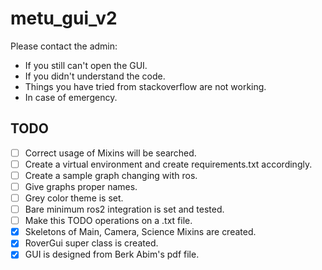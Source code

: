 # metu_gui_v2

Please contact the admin:
* If you still can't open the GUI.
* If you didn't understand the code.
* Things you have tried from stackoverflow are not working.
* In case of emergency.


## TODO
- [ ] Correct usage of Mixins will be searched.
- [ ] Create a virtual environment and create requirements.txt accordingly.
- [ ] Create a sample graph changing with ros.
- [ ] Give graphs proper names.
- [ ] Grey color theme is set.
- [ ] Bare minimum ros2 integration is set and tested.
- [ ] Make this TODO operations on a .txt file.
- [x] Skeletons of Main, Camera, Science Mixins are created.
- [x] RoverGui super class is created.
- [x] GUI is designed from Berk Abim's pdf file.